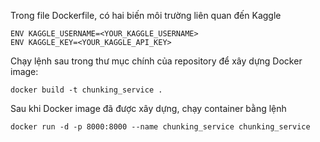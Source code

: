 Trong file Dockerfile, có hai biến môi trường liên quan đến Kaggle
```
ENV KAGGLE_USERNAME=<YOUR_KAGGLE_USERNAME>
ENV KAGGLE_KEY=<YOUR_KAGGLE_API_KEY>
```
Chạy lệnh sau trong thư mục chính của repository để xây dựng Docker image:
```
docker build -t chunking_service .
```
Sau khi Docker image đã được xây dựng, chạy container bằng lệnh
```
docker run -d -p 8000:8000 --name chunking_service chunking_service
```
